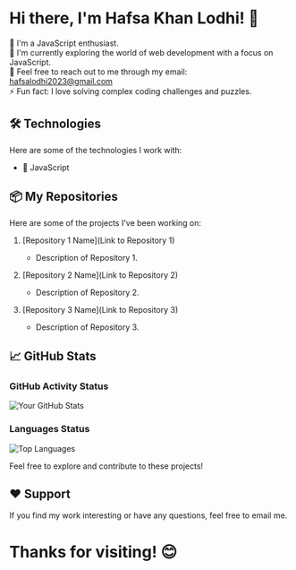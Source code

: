 # Hi there, I'm Hafsa Khan Lodhi! 👋

🚀 I'm a JavaScript enthusiast.</br>
🌱 I'm currently exploring the world of web development with a focus on JavaScript.</br>
💬 Feel free to reach out to me through my email: hafsalodhi2023@gmail.com</br>
⚡ Fun fact: I love solving complex coding challenges and puzzles.</br>

## 🛠️ Technologies

Here are some of the technologies I work with:

- 🔧 JavaScript

## 📦 My Repositories

Here are some of the projects I've been working on:

1. [Repository 1 Name](Link to Repository 1)
   - Description of Repository 1.

2. [Repository 2 Name](Link to Repository 2)
   - Description of Repository 2.

3. [Repository 3 Name](Link to Repository 3)
   - Description of Repository 3.

## 📈 GitHub Stats

<h3>GitHub Activity Status</h3>

![Your GitHub Stats](https://github-readme-stats.vercel.app/api?username=hafsalodhi2023&show_icons=true) </br>

<h3>Languages Status</h3>

![Top Languages](https://github-readme-stats.vercel.app/api/top-langs/?username=hafsalodhi2023)

Feel free to explore and contribute to these projects!

## ❤️ Support

If you find my work interesting or have any questions, feel free to email me.

# Thanks for visiting! 😊
